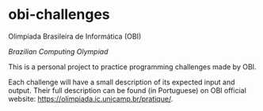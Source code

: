 # obi-challenges
Olimpíada Brasileira de Informática (OBI)

_Brazilian Computing Olympiad_

This is a personal project to practice programming challenges made by OBI.

Each challenge will have a small description of its expected input and output. Their full description can be found
(in Portuguese) on OBI official website: https://olimpiada.ic.unicamp.br/pratique/.